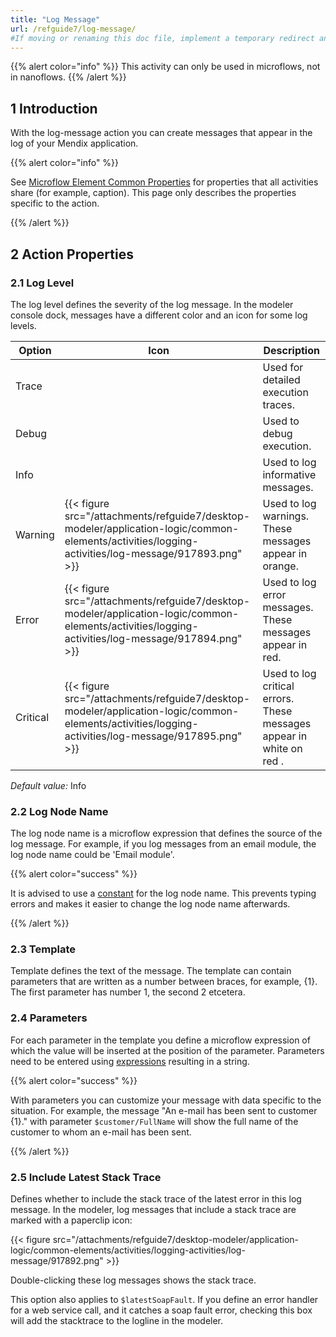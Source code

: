 ```yaml
---
title: "Log Message"
url: /refguide7/log-message/
#If moving or renaming this doc file, implement a temporary redirect and let the respective team know they should update the URL in the product. See Mapping to Products for more details.
---
```


{{% alert color="info" %}}
This activity can only be used in microflows, not in nanoflows.
{{% /alert %}}

## 1 Introduction

With the log-message action you can create messages that appear in the log of your Mendix application.

{{% alert color="info" %}}

See [Microflow Element Common Properties](/refguide7/microflow-element-common-properties/) for properties that all activities share (for example, caption). This page only describes the properties specific to the action.

{{% /alert %}}

## 2 Action Properties

### 2.1 Log Level

The log level defines the severity of the log message. In the modeler console dock, messages have a different color and an icon for some log levels.

| Option | Icon | Description |
| --- | --- | --- |
| Trace |   | Used for detailed execution traces. |
| Debug |   | Used to debug execution. |
| Info |   | Used to log informative messages. |
| Warning | {{< figure src="/attachments/refguide7/desktop-modeler/application-logic/common-elements/activities/logging-activities/log-message/917893.png" >}} | Used to log warnings. These messages appear in orange. |
| Error | {{< figure src="/attachments/refguide7/desktop-modeler/application-logic/common-elements/activities/logging-activities/log-message/917894.png" >}} | Used to log error messages. These messages appear in red. |
| Critical | {{< figure src="/attachments/refguide7/desktop-modeler/application-logic/common-elements/activities/logging-activities/log-message/917895.png" >}} | Used to log critical errors. These messages appear in  white on red  . |

*Default value:* Info

### 2.2 Log Node Name

The log node name is a microflow expression that defines the source of the log message. For example, if you log messages from an email module, the log node name could be 'Email module'.

{{% alert color="success" %}}

It is advised to use a [constant](/refguide7/constants/) for the log node name. This prevents typing errors and makes it easier to change the log node name afterwards.

{{% /alert %}}

### 2.3 Template

Template defines the text of the message. The template can contain parameters that are written as a number between braces, for example, {1}. The first parameter has number 1, the second 2 etcetera.

### 2.4 Parameters

For each parameter in the template you define a microflow expression of which the value will be inserted at the position of the parameter. Parameters need to be entered using [expressions](/refguide7/expressions/) resulting in a string.

{{% alert color="success" %}}

With parameters you can customize your message with data specific to the situation. For example, the message "An e-mail has been sent to customer {1}." with parameter `$customer/FullName` will show the full name of the customer to whom an e-mail has been sent.

{{% /alert %}}

### 2.5 Include Latest Stack Trace

Defines whether to include the stack trace of the latest error in this log message. In the modeler, log messages that include a stack trace are marked with a paperclip icon:

{{< figure src="/attachments/refguide7/desktop-modeler/application-logic/common-elements/activities/logging-activities/log-message/917892.png" >}}

Double-clicking these log messages shows the stack trace.

This option also applies to `$latestSoapFault`. If you define an error handler for a web service call, and it catches a soap fault error, checking this box will add the stacktrace to the logline in the modeler.
